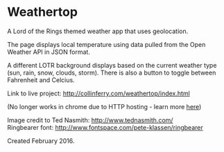 # Weathertop
A Lord of the Rings themed weather app that uses geolocation.

The page displays local temperature using data pulled from the Open Weather API in JSON format.

A different LOTR background displays based on the current weather type (sun, rain, snow, clouds, storm). There is also a button to toggle between Fahrenheit and Celcius.

Link to live project: http://collinferry.com/weathertop/index.html

(No longer works in chrome due to HTTP hosting - learn more <a href="https://sites.google.com/a/chromium.org/dev/Home/chromium-security/deprecating-powerful-features-on-insecure-origins">here</a>)

Image credit to Ted Nasmith: http://www.tednasmith.com/ </br>
Ringbearer font: http://www.fontspace.com/pete-klassen/ringbearer

Created February 2016.
